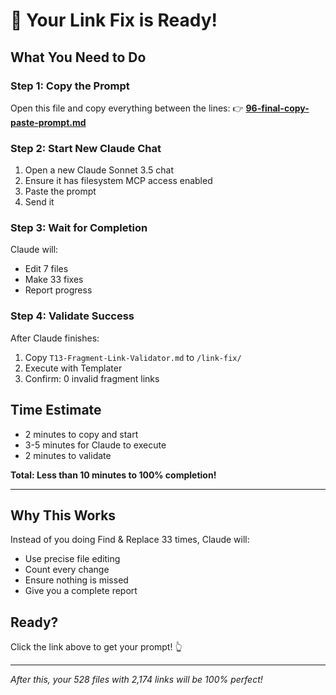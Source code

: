 # 🚀 Your Link Fix is Ready!

## What You Need to Do

### Step 1: Copy the Prompt
Open this file and copy everything between the lines:
👉 **[96-final-copy-paste-prompt.md](obsidian://open?vault=sb-knowledge-base&file=link-fix%2F96-final-copy-paste-prompt)**

### Step 2: Start New Claude Chat
1. Open a new Claude Sonnet 3.5 chat
2. Ensure it has filesystem MCP access enabled
3. Paste the prompt
4. Send it

### Step 3: Wait for Completion
Claude will:
- Edit 7 files
- Make 33 fixes
- Report progress

### Step 4: Validate Success
After Claude finishes:
1. Copy `T13-Fragment-Link-Validator.md` to `/link-fix/`
2. Execute with Templater
3. Confirm: 0 invalid fragment links

## Time Estimate
- 2 minutes to copy and start
- 3-5 minutes for Claude to execute
- 2 minutes to validate

**Total: Less than 10 minutes to 100% completion!**

---

## Why This Works

Instead of you doing Find & Replace 33 times, Claude will:
- Use precise file editing
- Count every change
- Ensure nothing is missed
- Give you a complete report

## Ready?

Click the link above to get your prompt! 👆

---

*After this, your 528 files with 2,174 links will be 100% perfect!*